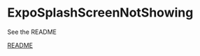 # ExpoSplashScreenNotShowing

See the README

[README](https://github.com/gabriel-logan/ExpoSplashScreenNotShowing/blob/manualset/README.md)
